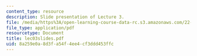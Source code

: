 ```yaml
---
content_type: resource
description: Slide presentation of Lecture 3.
file: /media/https%3A/open-learning-course-data-rc.s3.amazonaws.com/22-812j-managing-nuclear-technology-spring-2004/8a259e0a8d3fa54f4ee4cf3ddd453ffc_lec03slides.pdf
file_type: application/pdf
resourcetype: Document
title: lec03slides.pdf
uid: 8a259e0a-8d3f-a54f-4ee4-cf3ddd453ffc
---
```

